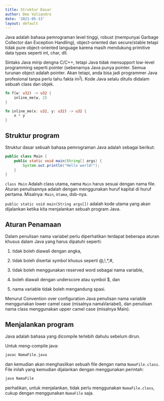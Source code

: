 ```yaml
---
title: Struktur Dasar
author: Deo Valiandro
date: '2021-05-13'
layout: default
---
```


Java adalah bahasa pemrograman level tinggi, robust (mempunyai Garbage Collector
dan Exception Handling), object-oriented dan secure/stable tetapi tidak pure
object-oriented language karena masih mendukung primitive data types seperti
int, char, dll. 

Sintaks Java mirip dengna C/C++, tetapi Java tidak mensupport low-level
programming seperti pointer (sebenarnya Java punya pointer. Semua turunan object
adalah pointer. Akan tetapi, anda bisa jadi programmer Java profesional tanpa
perlu tahu fakta ini<sup>[1]</sup>). Kode Java selalu ditulis didalam sebuah
class dan objek.


```rust
fn f(w: u32) -> u32 {
    inline_me(w, 2)
}

fn inline_me(x: u32, y: u32) -> u32 {
    x * y
}
```


[1]: https://jekjektuanakal.my.id/post/peta-jalan-pejuang-cpp-2/

## Struktur program

Struktur dasar sebuah bahasa pemrograman Java adalah sebagai berikut:

```java
public class Main {
    public static void main(String[] args) {
        System.out.println("Hello world!");
    }
}
```

`class Main` Adalah class utama, nama `Main` harus sesuai dengan nama file.
Aturan penulisannya adalah dengan menggunakan huruf kapital di huruf pertama.
Misalnya: `Main`, `Utama`, dsb-nya.

`public static void main(String args[])` adalah kode utama yang akan dijalankan
ketika kita menjalankan sebuah program Java.

## Aturan Penamaan

Dalam penulisan nama variabel perlu diperhatikan terdapat beberapa aturan khusus
dalam Java yang harus dipatuhi seperti:

1. tidak boleh diawali dengan angka,

2. tidak boleh disertai symbol khusus seperti @,!,*,#,

3. tidak boleh menggunakan reserved word sebagai nama variable,

4. boleh diawali dengan underscore atau symbol $, dan

5. nama variable tidak boleh mengandung spasi.

Menurut Convention over configuration Java penulisan nama variable menggunakan
lower camel case (misalnya namaVariabel), dan penulisan nama class menggunakan
upper camel case (misalnya Main).

## Menjalankan program

Java adalah bahasa yang dicompile terlebih dahulu sebelum dirun.

Untuk meng-compile java:

```bash
javac NamaFile.java
```

dan kemudian akan menghasilkan sebuah file dengan nama `NamaFile.class`.
File inilah yang kemudian dijalankan dengan menggunakan perintah:

```bash
java NamaFile
```
perhatikan, untuk menjalankan, tidak perlu menggunakan `NamaFile.class`, cukup
dengan menggunakan `NamaFile` saja.